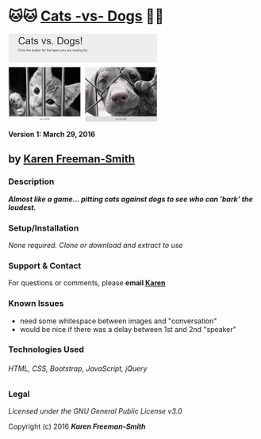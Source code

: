 # :cat::cat: [Cats -vs- Dogs](http://karenfreemansmith.github.io/catsvsdogs) :dog::dog:
![project screenshot](/img/screenshot.jpg)

__Version 1: March 29, 2016__

## by [Karen Freeman-Smith](http://karenfreemansmith.github.io)

### Description
__*Almost like a game... pitting cats against dogs to see who can 'bark' the loudest.*__

### Setup/Installation
*None required. Clone or download and extract to use*

### Support & Contact
For questions or comments, please __email [Karen](karenfreemansmith@gmail.com)__

### Known Issues
* need some whitespace between images and "conversation"
* would be nice if there was a delay between 1st and 2nd "speaker"

### Technologies Used
###### HTML, CSS, Bootstrap, JavaScript, jQuery

### Legal
*Licensed under the GNU General Public License v3.0*

Copyright (c) 2016 **_Karen Freeman-Smith_**
